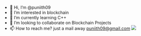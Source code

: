- 👋 Hi, I’m @puniith09
- 👀 I’m interested in blockchain
- 🌱 I’m currently learning C++
- 💞️ I’m looking to collaborate on Blockchain Projects
- 📫 How to reach me? just a mail away puniith09@gmail.com
![](https://komarev.com/ghpvc/?username=puniith09&style=flat-square)

<!---
puniith09/puniith09 is a ✨ special ✨ repository because its `README.md` (this file) appears on your GitHub profile.
You can click the Preview link to take a look at your changes.
--->
